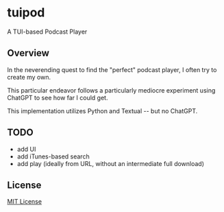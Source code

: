 # tuipod

A TUI-based Podcast Player

## Overview

In the neverending quest to find the "perfect" podcast player, I often try to create my own.

This particular endeavor follows a particularly mediocre experiment using ChatGPT to see how far I could get.

This implementation utilizes Python and Textual -- but no ChatGPT.

## TODO

- add UI
- add iTunes-based search
- add play (ideally from URL, without an intermediate full download)

## License

[MIT License](LICENSE)
